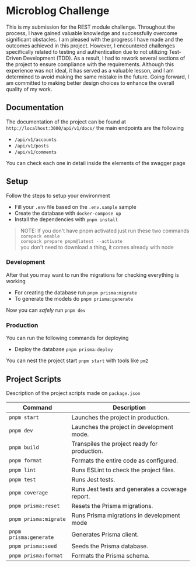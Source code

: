 # Microblog Challenge

This is my submission for the REST module challenge. Throughout the process, I have gained valuable knowledge and successfully overcome significant obstacles. I am pleased with the progress I have made and the outcomes achieved in this project. However, I encountered challenges specifically related to testing and authentication due to not utilizing Test-Driven Development (TDD). As a result, I had to rework several sections of the project to ensure compliance with the requirements. Although this experience was not ideal, it has served as a valuable lesson, and I am determined to avoid making the same mistake in the future. Going forward, I am committed to making better design choices to enhance the overall quality of my work.

## Documentation

The documentation of the project can be found at `http://localhost:3000/api/v1/docs/` the main endpoints are the following

- `/api/v1/accounts`
- `/api/v1/posts`
- `/api/v1/comments`

You can check each one in detail inside the elements of the swagger page

## Setup

Follow the steps to setup your environment

- Fill your `.env` file based on the `.env.sample` sample
- Create the database with `docker-compose up`
- Install the dependencies with `pnpm install`

> NOTE: If you don't have pnpm activated just run these two commands <br> `corepack enable`<br>`corepack prepare pnpm@latest --activate` <br>
> you don't need to download a thing, it comes already with node

### Development

After that you may want to run the migrations for checking everything is working

- For creating the database run `pnpm prisma:migrate`
- To generate the models do `pnpm prisma:generate`

Now you can _safely_ run `pnpm dev`

### Production

You can run the following commands for deploying

- Deploy the database `pnpm prisma:deploy`

You can nest the project start `pnpm start` with tools like `pm2`

## Project Scripts

Description of the project scripts made on `package.json`

| Command                | Description                                      |
| ---------------------- | ------------------------------------------------ |
| `pnpm start`           | Launches the project in production.              |
| `pnpm dev`             | Launches the project in development mode.        |
| `pnpm build`           | Transpiles the project ready for production.     |
| `pnpm format`          | Formats the entire code as configured.           |
| `pnpm lint`            | Runs ESLint to check the project files.          |
| `pnpm test`            | Runs Jest tests.                                 |
| `pnpm coverage`        | Runs Jest tests and generates a coverage report. |
| `pnpm prisma:reset`    | Resets the Prisma migrations.                    |
| `pnpm prisma:migrate`  | Runs Prisma migrations in development mode       |
| `pnpm prisma:generate` | Generates Prisma client.                         |
| `pnpm prisma:seed`     | Seeds the Prisma database.                       |
| `pnpm prisma:format`   | Formats the Prisma schema.                       |
